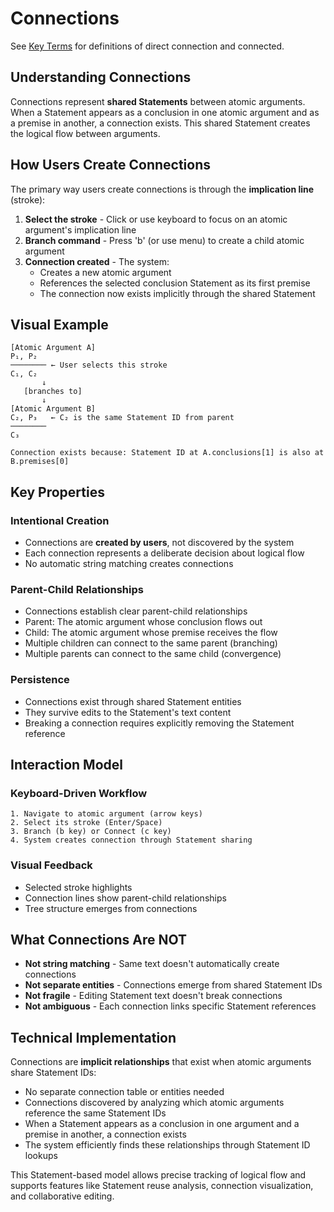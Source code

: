 # Connections

See [Key Terms](./key-terms.md#connections) for definitions of direct connection and connected.

## Understanding Connections

Connections represent **shared Statements** between atomic arguments. When a Statement appears as a conclusion in one atomic argument and as a premise in another, a connection exists. This shared Statement creates the logical flow between arguments.

## How Users Create Connections

The primary way users create connections is through the **implication line** (stroke):

1. **Select the stroke** - Click or use keyboard to focus on an atomic argument's implication line
2. **Branch command** - Press 'b' (or use menu) to create a child atomic argument
3. **Connection created** - The system:
   - Creates a new atomic argument
   - References the selected conclusion Statement as its first premise
   - The connection now exists implicitly through the shared Statement

## Visual Example

```
[Atomic Argument A]
P₁, P₂
──────── ← User selects this stroke
C₁, C₂ 
       ↓
   [branches to]
       ↓
[Atomic Argument B]
C₂, P₃   ← C₂ is the same Statement ID from parent
────────
C₃

Connection exists because: Statement ID at A.conclusions[1] is also at B.premises[0]
```

## Key Properties

### Intentional Creation
- Connections are **created by users**, not discovered by the system
- Each connection represents a deliberate decision about logical flow
- No automatic string matching creates connections

### Parent-Child Relationships
- Connections establish clear parent-child relationships
- Parent: The atomic argument whose conclusion flows out
- Child: The atomic argument whose premise receives the flow
- Multiple children can connect to the same parent (branching)
- Multiple parents can connect to the same child (convergence)

### Persistence
- Connections exist through shared Statement entities
- They survive edits to the Statement's text content
- Breaking a connection requires explicitly removing the Statement reference

## Interaction Model

### Keyboard-Driven Workflow
```
1. Navigate to atomic argument (arrow keys)
2. Select its stroke (Enter/Space)
3. Branch (b key) or Connect (c key)
4. System creates connection through Statement sharing
```

### Visual Feedback
- Selected stroke highlights
- Connection lines show parent-child relationships
- Tree structure emerges from connections

## What Connections Are NOT

- **Not string matching** - Same text doesn't automatically create connections
- **Not separate entities** - Connections emerge from shared Statement IDs
- **Not fragile** - Editing Statement text doesn't break connections
- **Not ambiguous** - Each connection links specific Statement references

## Technical Implementation

Connections are **implicit relationships** that exist when atomic arguments share Statement IDs:
- No separate connection table or entities needed
- Connections discovered by analyzing which atomic arguments reference the same Statement IDs
- When a Statement appears as a conclusion in one argument and a premise in another, a connection exists
- The system efficiently finds these relationships through Statement ID lookups

This Statement-based model allows precise tracking of logical flow and supports features like Statement reuse analysis, connection visualization, and collaborative editing.